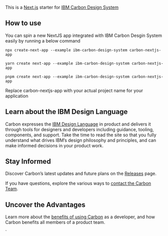 This is a [Next.js](https://nextjs.org/) starter for [IBM Carbon Design System](https://github.com/carbon-design-system/carbon)

## How to use

You can spin a new NextJS app  integrated with IBM Carbon Desgin System  easily by running a below command

`npx create-next-app --example ibm-carbon-design-system carbon-nextjs-app`

`yarn create next-app --example ibm-carbon-design-system carbon-nextjs-app`

`pnpm create next-app --example ibm-carbon-design-system carbon-nextjs-app`

Replace carbon-nextjs-app with your actual project name for your application


## Learn about the IBM Design Language

Carbon expresses the [IBM Design Language](https://www.ibm.com/design/language/) in product and delivers it through tools for designers and developers including guidance, tooling, components, and support. Take the time to read the site so that you fully understand what drives IBM’s design philosophy and principles, and can make informed decisions in your product work.

## Stay Informed
Discover Carbon’s latest updates and future plans on the [Releases](https://carbondesignsystem.com/all-about-carbon/releases) page.

If you have questions, explore the various ways to [contact the Carbon Team](https://carbondesignsystem.com/help/contact-us).

## Uncover the Advantages

Learn more about the [benefits of using Carbon](https://carbondesignsystem.com/all-about-carbon/who-uses-carbon/) as a developer, and how Carbon benefits all members of a product team.

`




